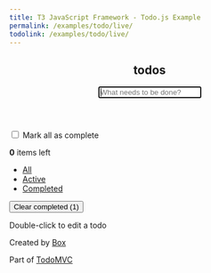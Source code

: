 ```yaml
---
title: T3 JavaScript Framework - Todo.js Example
permalink: /examples/todo/live/
todolink: /examples/todo/live/
---
```


<html lang="en">
	<head>
		<meta charset="utf-8">
		<meta http-equiv="X-UA-Compatible" content="IE=edge">
		<title>T3 • TodoNotMVC</title>
		<link rel="stylesheet" href="bower_components/todomvc-common/base.css">
		<link rel="stylesheet" href="css/app.css">
	</head>
	<body>
		<section id="todoapp" data-module="page">
			<header id="header" data-module="header">
				<h1>todos</h1>
				<form data-type="new-todo-form">
					<input id="new-todo" data-type="new-todo-input" name="new-todo" placeholder="What needs to be done?" autofocus  autocomplete="off">
				</form>
			</header>
			<section id="main" data-module="list">
				<input id="toggle-all" data-type="select-all-checkbox" type="checkbox">
				<label for="toggle-all">Mark all as complete</label>
				<ul id="todo-list">
				</ul>
				<ul class="todo-template-container" style="display: none">
					<li>
						<div class="view">
							<input class="toggle" type="checkbox" data-type="mark-as-complete-checkbox">
							<label data-type="todo-label"></label>
							<button class="destroy" data-type="delete-btn"></button>
						</div>
						<input class="edit" data-type="edit-input" value="a">
					</li>
				</ul>
			</section>
			<footer id="footer" data-module="footer">
				<span id="todo-count"><strong class="items-left-counter">0</strong> <span class="items-left-text">items left</span></span>
				<ul id="filters">
					<li>
						<a class="selected" href="{{ site.baseurl }}{{ page.todolink }}">All</a>
					</li>
					<li>
						<a href="{{ site.baseurl }}{{ page.todolink }}active/">Active</a>
					</li>
					<li>
						<a href="{{ site.baseurl }}{{ page.todolink }}completed/">Completed</a>
					</li>
				</ul>
				<button id="clear-completed" data-type="clear-btn">Clear completed (<span class="completed-count">1</span>)</button>
			</footer>
		</section>
		<footer id="info">
			<p>Double-click to edit a todo</p>
			<p>Created by <a href="http://github.com/box">Box</a></p>
			<p>Part of <a href="http://todomvc.com">TodoMVC</a></p>
		</footer>
		<ul id="templates" style="display:none">
			<li class="completed">
				<div class="view">
					<input class="toggle" type="checkbox" checked>
					<label>Create a TodoMVC template</label>
					<button class="destroy"></button>
				</div>
			</li>
			<li class="todo-template">
				<form data-type="edit-form">
					<div class="view">
						<input class="toggle" type="checkbox" data-type="complete-btn">
						<label data-type="todo-label"></label>
						<button class="destroy" data-type="destroy-btn"></button>
					</div>
					<input class="edit" name="title">
				</form>
			</li>
		</ul>
		<script src="bower_components/jquery-1.11.1.min/index.js"></script>
		<script src="bower_components/todomvc-common/base.js"></script>
		<script src="//cdn.rawgit.com/box/t3js/{{ site.data.t3.version }}/dist/t3.js"></script>
		<script src="js/app.js"></script>
		<script src="js/services/todos-db.js"></script>
		<script src="js/services/router.js"></script>
		<script src="js/behaviors/todo.js"></script>
		<script src="js/modules/header.js"></script>
		<script src="js/modules/footer.js"></script>
		<script src="js/modules/list.js"></script>
		<script src="js/modules/page.js"></script>
		<script>
			Application.init({
				debug: true
			});
		</script>
	</body>
</html>
